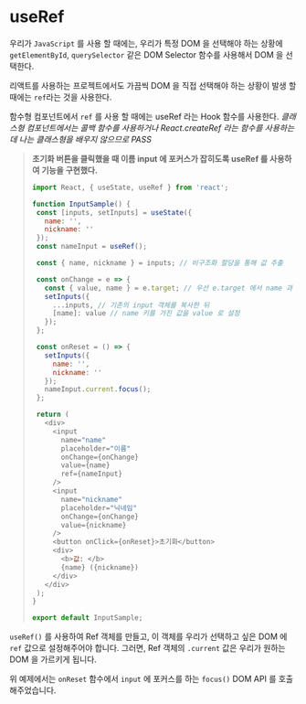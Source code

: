 # useRef

우리가 `JavaScript` 를 사용 할 때에는, 우리가 특정 DOM 을 선택해야 하는 상황에 `getElementById`, `querySelector` 같은 DOM Selector 함수를 사용해서 DOM 을 선택한다.

리액트를 사용하는 프로젝트에서도 가끔씩 DOM 을 직접 선택해야 하는 상황이 발생 할 때에는 `ref`라는 것을 사용한다.

함수형 컴포넌트에서 `ref` 를 사용 할 때에는 useRef 라는 Hook 함수를 사용한다.
_클래스형 컴포넌트에서는 콜백 함수를 사용하거나 React.createRef 라는 함수를 사용하는데 나는 클래스형을 배우지 않으므로 PASS_

>**초기화 버튼을 클릭했을 때 이름 input 에 포커스가 잡히도록 useRef 를 사용하여 기능을 구현했다.**
>
>```js
>import React, { useState, useRef } from 'react';
>
>function InputSample() {
>  const [inputs, setInputs] = useState({
>    name: '',
>    nickname: ''
>  });
>  const nameInput = useRef();
>
>  const { name, nickname } = inputs; // 비구조화 할당을 통해 값 추출
>
>  const onChange = e => {
>    const { value, name } = e.target; // 우선 e.target 에서 name 과 value 를 추출
>    setInputs({
>      ...inputs, // 기존의 input 객체를 복사한 뒤
>      [name]: value // name 키를 가진 값을 value 로 설정
>    });
>  };
>
>  const onReset = () => {
>    setInputs({
>      name: '',
>      nickname: ''
>    });
>    nameInput.current.focus();
>  };
>
>  return (
>    <div>
>      <input
>        name="name"
>        placeholder="이름"
>        onChange={onChange}
>        value={name}
>        ref={nameInput}
>      />
>      <input
>        name="nickname"
>        placeholder="닉네임"
>        onChange={onChange}
>        value={nickname}
>      />
>      <button onClick={onReset}>초기화</button>
>      <div>
>        <b>값: </b>
>        {name} ({nickname})
>      </div>
>    </div>
>  );
>}
>
>export default InputSample;
>```

`useRef()` 를 사용하여 Ref 객체를 만들고, 이 객체를 우리가 선택하고 싶은 DOM 에 `ref` 값으로 설정해주어야 합니다. 그러면, Ref 객체의 `.current` 값은 우리가 원하는 DOM 을 가르키게 됩니다.

위 예제에서는 `onReset` 함수에서 `input` 에 포커스를 하는 `focus()` DOM API 를 호출해주었습니다.
